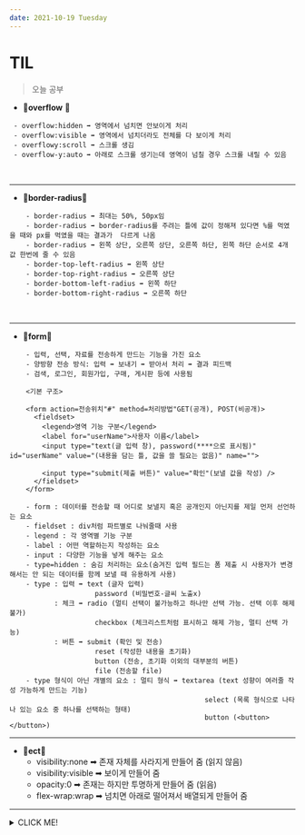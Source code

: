 ```yaml
---
date: 2021-10-19 Tuesday
---
```


# TIL

> 오늘 공부

   -  🚩**overflow** 🚩 <br />
   ```
    - overflow:hidden ➡ 영역에서 넘치면 안보이게 처리
    - overflow:visible ➡ 영역에서 넘치더라도 전체를 다 보이게 처리
    - overflowy:scroll ➡ 스크롤 생김
    - overflow-y:auto ➡ 아래로 스크롤 생기는데 영역이 넘칠 경우 스크롤 내릴 수 있음
```
<br />
<hr />

- 🚩**border-radius**🚩
```
    - border-radius ➡ 최대는 50%, 50px임
    - border-radius ➡ border-radius를 주려는 틀에 값이 정해져 있다면 %를 먹였을 때와 px를 먹였을 때는 결과가  다르게 나옴
    - border-radius ➡ 왼쪽 상단, 오른쪽 상단, 오른쪽 하단, 왼쪽 하단 순서로 4개 값 한번에 줄 수 있음
    - border-top-left-radius ➡ 왼쪽 상단
    - border-top-right-radius ➡ 오른쪽 상단
    - border-bottom-left-radius ➡ 왼쪽 하단
    - border-bottom-right-radius ➡ 오른쪽 하단
```

<br />
<hr /> 

- 🚩**form**🚩
```
    - 입력, 선택, 자료를 전송하게 만드는 기능을 가진 요소
    - 양방향 전송 방식: 입력 ➡ 보내기 ➡ 받아서 처리 ➡ 결과 피드백
    - 검색, 로그인, 회원가입, 구매, 게시판 등에 사용됨

    <기본 구조>

    <form action=전송위치"#" method=처리방법"GET(공개), POST(비공개)>
      <fieldset>
        <legend>영역 기능 구분</legend>
        <label for="userName">사용자 이름</label>
        <input type="text(글 입력 창), password(****으로 표시됨)" id="userName" value="(내용을 담는 틀, 값을 쓸 필요는 없음)" name=""> 

        <input type="submit(제출 버튼)" value="확인"(보낼 값을 작성) />
      </fieldset>
    </form>

    - form : 데이터를 전송할 때 어디로 보낼지 혹은 공개인지 아닌지를 제일 먼저 선언하는 요소
    - fieldset : div처럼 파트별로 나눠줄때 사용
    - legend : 각 영역별 기능 구분
    - label : 어떤 역할하는지 작성하는 요소
    - input : 다양한 기능을 넣게 해주는 요소
    - type=hidden : 숨김 처리하는 요소(숨겨진 입력 필드는 폼 제출 시 사용자가 변경해서는 안 되는 데이터를 함께 보낼 때 유용하게 사용)
    - type : 입력 ➡ text (글자 입력)
                     password (비밀번호-글씨 노출x)
           : 체크 ➡ radio (멀티 선택이 불가능하고 하나만 선택 가능. 선택 이후 해제 불가)
                     checkbox (체크리스트처럼 표시하고 해제 가능, 멀티 선택 가능)
           : 버튼 ➡ submit (확인 및 전송)
                     reset (작성한 내용을 초기화)
                     button (전송, 초기화 이외의 대부분의 버튼)
                     file (전송할 file)
    - type 형식이 아닌 개별의 요소 : 멀티 형식 ➡ textarea (text 성향이 여러줄 작성 가능하게 만드는 기능)
                                                select (목록 형식으로 나타나 있는 요소 중 하나를 선택하는 형태)
                                                button (<button></button>)
```
    

<hr />
    
  - 🚩**ect**🚩 <br />
      - visibility:none ➡ 존재 자체를 사라지게 만들어 줌 (읽지 않음) <br />
      - visibility:visible ➡ 보이게 만들어 줌 <br />
      - opacity:0 ➡ 존재는 하지만 투명하게 만들어 줌 (읽음) <br />
      - flex-wrap:wrap ➡ 넘치면 아래로 떨어져서 배열되게 만들어 줌 <br />

-----
<details>
<summary>CLICK ME!</summary>  

- https://aboooks.tistory.com/84
- https://aboooks.tistory.com/287
- https://www.nextree.co.kr/p8428/
- http://tcpschool.com/html-input-types/hidden
</detials>  

